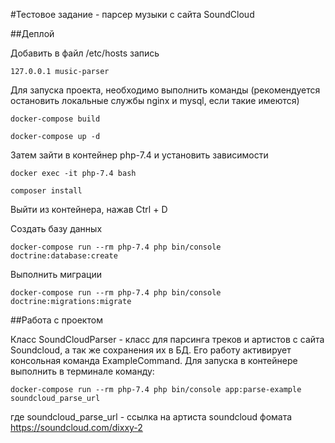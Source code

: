 #Тестовое задание - парсер музыки с сайта SoundCloud

##Деплой

Добавить в файл /etc/hosts запись
```
127.0.0.1 music-parser
```

Для запуска проекта, необходимо выполнить команды (рекомендуется 
остановить локальные службы nginx и mysql, если такие имеются)
```shell
docker-compose build

docker-compose up -d
```

Затем зайти в контейнер php-7.4 и установить зависимости
```shell
docker exec -it php-7.4 bash

composer install
```
Выйти из контейнера, нажав Ctrl + D

Создать базу данных
```shell
docker-compose run --rm php-7.4 php bin/console doctrine:database:create
```

Выполнить миграции
```shell
docker-compose run --rm php-7.4 php bin/console doctrine:migrations:migrate
```

##Работа с проектом

Класс SoundCloudParser - класс для парсинга треков и артистов с сайта Soundcloud, а так же сохранения их в БД.
Его работу активирует консольная команда ExampleCommand. 
Для запуска в контейнере выполнить в терминале команду:
```shell
docker-compose run --rm php-7.4 php bin/console app:parse-example soundcloud_parse_url
```
где soundcloud_parse_url - ссылка на артиста soundcloud фомата https://soundcloud.com/dixxy-2
